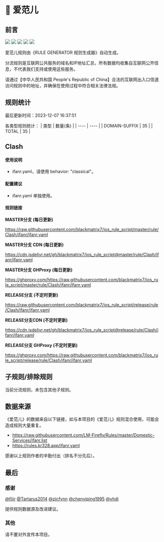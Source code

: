 # 🧸 爱范儿

## 前言

![](https://shields.io/badge/-移除重复规则-ff69b4) ![](https://shields.io/badge/-DOMAIN与DOMAIN--SUFFIX合并-green) ![](https://shields.io/badge/-DOMAIN--SUFFIX间合并-critical) ![](https://shields.io/badge/-DOMAIN--SUFFIX与DOMAIN--KEYWORD合并-blue) ![](https://shields.io/badge/-IP--CIDR(6)合并-blueviolet) 

爱范儿规则由《RULE GENERATOR 规则生成器》自动生成。

分流规则是互联网公共服务的域名和IP地址汇总，所有数据均收集自互联网公开信息，不代表我们支持或使用这些服务。

请通过【中华人民共和国 People's Republic of China】合法的互联网出入口信道访问规则中的地址，并确保在使用过程中符合相关法律法规。

## 规则统计

最后更新时间：2023-12-07 16:37:51

各类型规则统计：
| 类型 | 数量(条)  | 
| ---- | ----  |
| DOMAIN-SUFFIX | 35  | 
| TOTAL | 35  | 


## Clash 

#### 使用说明
- ifanr.yaml，请使用 behavior: "classical"。

#### 配置建议
- ifanr.yaml 单独使用。

#### 规则链接
**MASTER分支 (每日更新)**

https://raw.githubusercontent.com/blackmatrix7/ios_rule_script/master/rule/Clash/ifanr/ifanr.yaml

**MASTER分支 CDN (每日更新)**

https://cdn.jsdelivr.net/gh/blackmatrix7/ios_rule_script@master/rule/Clash/ifanr/ifanr.yaml

**MASTER分支 GHProxy (每日更新)**

https://ghproxy.com/https://raw.githubusercontent.com/blackmatrix7/ios_rule_script/master/rule/Clash/ifanr/ifanr.yaml

**RELEASE分支 (不定时更新)**

https://raw.githubusercontent.com/blackmatrix7/ios_rule_script/release/rule/Clash/ifanr/ifanr.yaml

**RELEASE分支CDN (不定时更新)**

https://cdn.jsdelivr.net/gh/blackmatrix7/ios_rule_script@release/rule/Clash/ifanr/ifanr.yaml

**RELEASE分支 GHProxy (不定时更新)**

https://ghproxy.com/https://raw.githubusercontent.com/blackmatrix7/ios_rule_script/release/rule/Clash/ifanr/ifanr.yaml

## 子规则/排除规则


当前分流规则，未包含其他子规则。

## 数据来源

《爱范儿》的数据来自以下链接，如与本项目的《爱范儿》规则混合使用，可能会造成规则大量重复。

- https://raw.githubusercontent.com/LM-Firefly/Rules/master/Domestic-Services/ifanr.list
- https://rules.kr328.app/ifanr.yaml


感谢以上规则作者的辛勤付出（排名不分先后）。

## 最后

### 感谢

[@fiiir](https://github.com/fiiir) [@Tartarus2014](https://github.com/Tartarus2014) [@zjcfynn](https://github.com/zjcfynn) [@chenyiping1995](https://github.com/chenyiping1995) [@vhdj](https://github.com/vhdj)

提供规则数据源及改进建议。

### 其他

请不要对外宣传本项目。